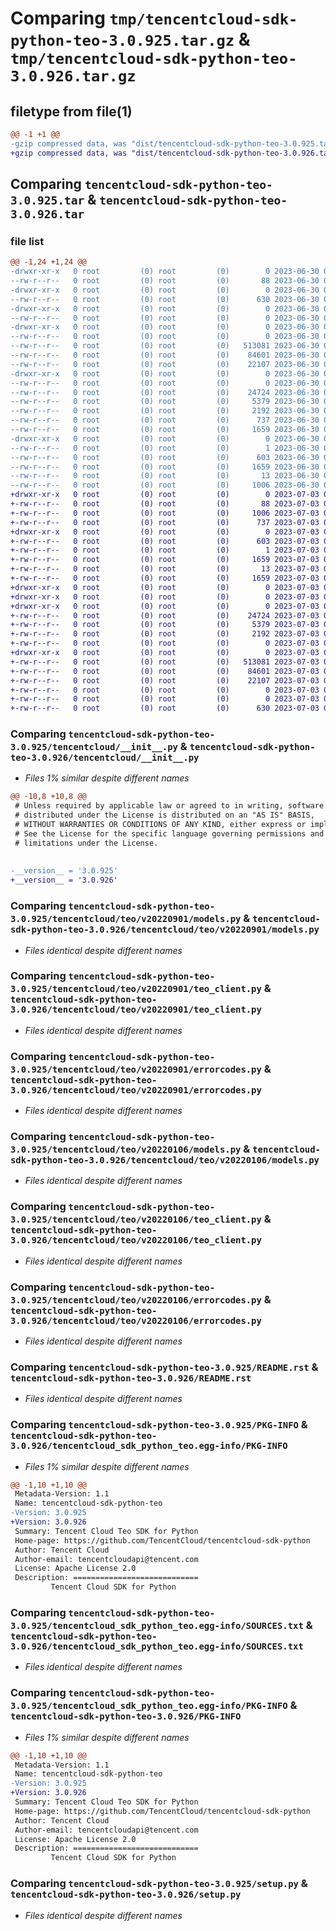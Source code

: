 # Comparing `tmp/tencentcloud-sdk-python-teo-3.0.925.tar.gz` & `tmp/tencentcloud-sdk-python-teo-3.0.926.tar.gz`

## filetype from file(1)

```diff
@@ -1 +1 @@
-gzip compressed data, was "dist/tencentcloud-sdk-python-teo-3.0.925.tar", last modified: Fri Jun 30 02:23:38 2023, max compression
+gzip compressed data, was "dist/tencentcloud-sdk-python-teo-3.0.926.tar", last modified: Mon Jul  3 00:35:56 2023, max compression
```

## Comparing `tencentcloud-sdk-python-teo-3.0.925.tar` & `tencentcloud-sdk-python-teo-3.0.926.tar`

### file list

```diff
@@ -1,24 +1,24 @@
-drwxr-xr-x   0 root         (0) root         (0)        0 2023-06-30 02:23:38.000000 tencentcloud-sdk-python-teo-3.0.925/
--rw-r--r--   0 root         (0) root         (0)       88 2023-06-30 02:23:38.000000 tencentcloud-sdk-python-teo-3.0.925/setup.cfg
-drwxr-xr-x   0 root         (0) root         (0)        0 2023-06-30 02:23:38.000000 tencentcloud-sdk-python-teo-3.0.925/tencentcloud/
--rw-r--r--   0 root         (0) root         (0)      630 2023-06-30 02:23:38.000000 tencentcloud-sdk-python-teo-3.0.925/tencentcloud/__init__.py
-drwxr-xr-x   0 root         (0) root         (0)        0 2023-06-30 02:23:38.000000 tencentcloud-sdk-python-teo-3.0.925/tencentcloud/teo/
--rw-r--r--   0 root         (0) root         (0)        0 2023-06-30 02:23:38.000000 tencentcloud-sdk-python-teo-3.0.925/tencentcloud/teo/__init__.py
-drwxr-xr-x   0 root         (0) root         (0)        0 2023-06-30 02:23:38.000000 tencentcloud-sdk-python-teo-3.0.925/tencentcloud/teo/v20220901/
--rw-r--r--   0 root         (0) root         (0)        0 2023-06-30 02:23:38.000000 tencentcloud-sdk-python-teo-3.0.925/tencentcloud/teo/v20220901/__init__.py
--rw-r--r--   0 root         (0) root         (0)   513081 2023-06-30 02:23:38.000000 tencentcloud-sdk-python-teo-3.0.925/tencentcloud/teo/v20220901/models.py
--rw-r--r--   0 root         (0) root         (0)    84601 2023-06-30 02:23:38.000000 tencentcloud-sdk-python-teo-3.0.925/tencentcloud/teo/v20220901/teo_client.py
--rw-r--r--   0 root         (0) root         (0)    22107 2023-06-30 02:23:38.000000 tencentcloud-sdk-python-teo-3.0.925/tencentcloud/teo/v20220901/errorcodes.py
-drwxr-xr-x   0 root         (0) root         (0)        0 2023-06-30 02:23:38.000000 tencentcloud-sdk-python-teo-3.0.925/tencentcloud/teo/v20220106/
--rw-r--r--   0 root         (0) root         (0)        0 2023-06-30 02:23:38.000000 tencentcloud-sdk-python-teo-3.0.925/tencentcloud/teo/v20220106/__init__.py
--rw-r--r--   0 root         (0) root         (0)    24724 2023-06-30 02:23:38.000000 tencentcloud-sdk-python-teo-3.0.925/tencentcloud/teo/v20220106/models.py
--rw-r--r--   0 root         (0) root         (0)     5379 2023-06-30 02:23:38.000000 tencentcloud-sdk-python-teo-3.0.925/tencentcloud/teo/v20220106/teo_client.py
--rw-r--r--   0 root         (0) root         (0)     2192 2023-06-30 02:23:38.000000 tencentcloud-sdk-python-teo-3.0.925/tencentcloud/teo/v20220106/errorcodes.py
--rw-r--r--   0 root         (0) root         (0)      737 2023-06-30 02:23:38.000000 tencentcloud-sdk-python-teo-3.0.925/README.rst
--rw-r--r--   0 root         (0) root         (0)     1659 2023-06-30 02:23:38.000000 tencentcloud-sdk-python-teo-3.0.925/PKG-INFO
-drwxr-xr-x   0 root         (0) root         (0)        0 2023-06-30 02:23:38.000000 tencentcloud-sdk-python-teo-3.0.925/tencentcloud_sdk_python_teo.egg-info/
--rw-r--r--   0 root         (0) root         (0)        1 2023-06-30 02:23:38.000000 tencentcloud-sdk-python-teo-3.0.925/tencentcloud_sdk_python_teo.egg-info/dependency_links.txt
--rw-r--r--   0 root         (0) root         (0)      603 2023-06-30 02:23:38.000000 tencentcloud-sdk-python-teo-3.0.925/tencentcloud_sdk_python_teo.egg-info/SOURCES.txt
--rw-r--r--   0 root         (0) root         (0)     1659 2023-06-30 02:23:38.000000 tencentcloud-sdk-python-teo-3.0.925/tencentcloud_sdk_python_teo.egg-info/PKG-INFO
--rw-r--r--   0 root         (0) root         (0)       13 2023-06-30 02:23:38.000000 tencentcloud-sdk-python-teo-3.0.925/tencentcloud_sdk_python_teo.egg-info/top_level.txt
--rw-r--r--   0 root         (0) root         (0)     1006 2023-06-30 02:23:38.000000 tencentcloud-sdk-python-teo-3.0.925/setup.py
+drwxr-xr-x   0 root         (0) root         (0)        0 2023-07-03 00:35:56.000000 tencentcloud-sdk-python-teo-3.0.926/
+-rw-r--r--   0 root         (0) root         (0)       88 2023-07-03 00:35:56.000000 tencentcloud-sdk-python-teo-3.0.926/setup.cfg
+-rw-r--r--   0 root         (0) root         (0)     1006 2023-07-03 00:35:55.000000 tencentcloud-sdk-python-teo-3.0.926/setup.py
+-rw-r--r--   0 root         (0) root         (0)      737 2023-07-03 00:35:55.000000 tencentcloud-sdk-python-teo-3.0.926/README.rst
+drwxr-xr-x   0 root         (0) root         (0)        0 2023-07-03 00:35:56.000000 tencentcloud-sdk-python-teo-3.0.926/tencentcloud_sdk_python_teo.egg-info/
+-rw-r--r--   0 root         (0) root         (0)      603 2023-07-03 00:35:56.000000 tencentcloud-sdk-python-teo-3.0.926/tencentcloud_sdk_python_teo.egg-info/SOURCES.txt
+-rw-r--r--   0 root         (0) root         (0)        1 2023-07-03 00:35:56.000000 tencentcloud-sdk-python-teo-3.0.926/tencentcloud_sdk_python_teo.egg-info/dependency_links.txt
+-rw-r--r--   0 root         (0) root         (0)     1659 2023-07-03 00:35:56.000000 tencentcloud-sdk-python-teo-3.0.926/tencentcloud_sdk_python_teo.egg-info/PKG-INFO
+-rw-r--r--   0 root         (0) root         (0)       13 2023-07-03 00:35:56.000000 tencentcloud-sdk-python-teo-3.0.926/tencentcloud_sdk_python_teo.egg-info/top_level.txt
+-rw-r--r--   0 root         (0) root         (0)     1659 2023-07-03 00:35:56.000000 tencentcloud-sdk-python-teo-3.0.926/PKG-INFO
+drwxr-xr-x   0 root         (0) root         (0)        0 2023-07-03 00:35:56.000000 tencentcloud-sdk-python-teo-3.0.926/tencentcloud/
+drwxr-xr-x   0 root         (0) root         (0)        0 2023-07-03 00:35:56.000000 tencentcloud-sdk-python-teo-3.0.926/tencentcloud/teo/
+drwxr-xr-x   0 root         (0) root         (0)        0 2023-07-03 00:35:56.000000 tencentcloud-sdk-python-teo-3.0.926/tencentcloud/teo/v20220106/
+-rw-r--r--   0 root         (0) root         (0)    24724 2023-07-03 00:35:55.000000 tencentcloud-sdk-python-teo-3.0.926/tencentcloud/teo/v20220106/models.py
+-rw-r--r--   0 root         (0) root         (0)     5379 2023-07-03 00:35:55.000000 tencentcloud-sdk-python-teo-3.0.926/tencentcloud/teo/v20220106/teo_client.py
+-rw-r--r--   0 root         (0) root         (0)     2192 2023-07-03 00:35:55.000000 tencentcloud-sdk-python-teo-3.0.926/tencentcloud/teo/v20220106/errorcodes.py
+-rw-r--r--   0 root         (0) root         (0)        0 2023-07-03 00:35:55.000000 tencentcloud-sdk-python-teo-3.0.926/tencentcloud/teo/v20220106/__init__.py
+drwxr-xr-x   0 root         (0) root         (0)        0 2023-07-03 00:35:56.000000 tencentcloud-sdk-python-teo-3.0.926/tencentcloud/teo/v20220901/
+-rw-r--r--   0 root         (0) root         (0)   513081 2023-07-03 00:35:55.000000 tencentcloud-sdk-python-teo-3.0.926/tencentcloud/teo/v20220901/models.py
+-rw-r--r--   0 root         (0) root         (0)    84601 2023-07-03 00:35:55.000000 tencentcloud-sdk-python-teo-3.0.926/tencentcloud/teo/v20220901/teo_client.py
+-rw-r--r--   0 root         (0) root         (0)    22107 2023-07-03 00:35:55.000000 tencentcloud-sdk-python-teo-3.0.926/tencentcloud/teo/v20220901/errorcodes.py
+-rw-r--r--   0 root         (0) root         (0)        0 2023-07-03 00:35:55.000000 tencentcloud-sdk-python-teo-3.0.926/tencentcloud/teo/v20220901/__init__.py
+-rw-r--r--   0 root         (0) root         (0)        0 2023-07-03 00:35:55.000000 tencentcloud-sdk-python-teo-3.0.926/tencentcloud/teo/__init__.py
+-rw-r--r--   0 root         (0) root         (0)      630 2023-07-03 00:35:55.000000 tencentcloud-sdk-python-teo-3.0.926/tencentcloud/__init__.py
```

### Comparing `tencentcloud-sdk-python-teo-3.0.925/tencentcloud/__init__.py` & `tencentcloud-sdk-python-teo-3.0.926/tencentcloud/__init__.py`

 * *Files 1% similar despite different names*

```diff
@@ -10,8 +10,8 @@
 # Unless required by applicable law or agreed to in writing, software
 # distributed under the License is distributed on an "AS IS" BASIS,
 # WITHOUT WARRANTIES OR CONDITIONS OF ANY KIND, either express or implied.
 # See the License for the specific language governing permissions and
 # limitations under the License.
 
 
-__version__ = '3.0.925'
+__version__ = '3.0.926'
```

### Comparing `tencentcloud-sdk-python-teo-3.0.925/tencentcloud/teo/v20220901/models.py` & `tencentcloud-sdk-python-teo-3.0.926/tencentcloud/teo/v20220901/models.py`

 * *Files identical despite different names*

### Comparing `tencentcloud-sdk-python-teo-3.0.925/tencentcloud/teo/v20220901/teo_client.py` & `tencentcloud-sdk-python-teo-3.0.926/tencentcloud/teo/v20220901/teo_client.py`

 * *Files identical despite different names*

### Comparing `tencentcloud-sdk-python-teo-3.0.925/tencentcloud/teo/v20220901/errorcodes.py` & `tencentcloud-sdk-python-teo-3.0.926/tencentcloud/teo/v20220901/errorcodes.py`

 * *Files identical despite different names*

### Comparing `tencentcloud-sdk-python-teo-3.0.925/tencentcloud/teo/v20220106/models.py` & `tencentcloud-sdk-python-teo-3.0.926/tencentcloud/teo/v20220106/models.py`

 * *Files identical despite different names*

### Comparing `tencentcloud-sdk-python-teo-3.0.925/tencentcloud/teo/v20220106/teo_client.py` & `tencentcloud-sdk-python-teo-3.0.926/tencentcloud/teo/v20220106/teo_client.py`

 * *Files identical despite different names*

### Comparing `tencentcloud-sdk-python-teo-3.0.925/tencentcloud/teo/v20220106/errorcodes.py` & `tencentcloud-sdk-python-teo-3.0.926/tencentcloud/teo/v20220106/errorcodes.py`

 * *Files identical despite different names*

### Comparing `tencentcloud-sdk-python-teo-3.0.925/README.rst` & `tencentcloud-sdk-python-teo-3.0.926/README.rst`

 * *Files identical despite different names*

### Comparing `tencentcloud-sdk-python-teo-3.0.925/PKG-INFO` & `tencentcloud-sdk-python-teo-3.0.926/tencentcloud_sdk_python_teo.egg-info/PKG-INFO`

 * *Files 1% similar despite different names*

```diff
@@ -1,10 +1,10 @@
 Metadata-Version: 1.1
 Name: tencentcloud-sdk-python-teo
-Version: 3.0.925
+Version: 3.0.926
 Summary: Tencent Cloud Teo SDK for Python
 Home-page: https://github.com/TencentCloud/tencentcloud-sdk-python
 Author: Tencent Cloud
 Author-email: tencentcloudapi@tencent.com
 License: Apache License 2.0
 Description: ============================
         Tencent Cloud SDK for Python
```

### Comparing `tencentcloud-sdk-python-teo-3.0.925/tencentcloud_sdk_python_teo.egg-info/SOURCES.txt` & `tencentcloud-sdk-python-teo-3.0.926/tencentcloud_sdk_python_teo.egg-info/SOURCES.txt`

 * *Files identical despite different names*

### Comparing `tencentcloud-sdk-python-teo-3.0.925/tencentcloud_sdk_python_teo.egg-info/PKG-INFO` & `tencentcloud-sdk-python-teo-3.0.926/PKG-INFO`

 * *Files 1% similar despite different names*

```diff
@@ -1,10 +1,10 @@
 Metadata-Version: 1.1
 Name: tencentcloud-sdk-python-teo
-Version: 3.0.925
+Version: 3.0.926
 Summary: Tencent Cloud Teo SDK for Python
 Home-page: https://github.com/TencentCloud/tencentcloud-sdk-python
 Author: Tencent Cloud
 Author-email: tencentcloudapi@tencent.com
 License: Apache License 2.0
 Description: ============================
         Tencent Cloud SDK for Python
```

### Comparing `tencentcloud-sdk-python-teo-3.0.925/setup.py` & `tencentcloud-sdk-python-teo-3.0.926/setup.py`

 * *Files identical despite different names*

